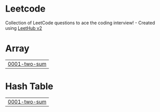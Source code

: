 # Leetcode
Collection of LeetCode questions to ace the coding interview! - Created using [LeetHub v2](https://github.com/arunbhardwaj/LeetHub-2.0)


# Array
|  |
| ------- |
| [0001-two-sum](https://github.com/lobo017/Leetcode/tree/master/0001-two-sum) |
# Hash Table
|  |
| ------- |
| [0001-two-sum](https://github.com/lobo017/Leetcode/tree/master/0001-two-sum) |